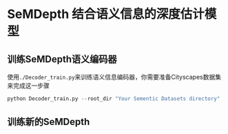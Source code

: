 # SeMDepth 结合语义信息的深度估计模型

## 训练SeMDepth语义编码器
使用`./Decoder_train.py`来训练语义信息编码器，你需要准备Cityscapes数据集来完成这一步骤
```python
python Decoder_train.py --root_dir "Your Sementic Datasets directory"
```
## 训练新的SeMDepth



